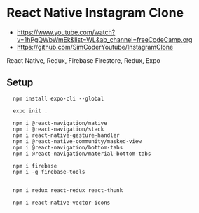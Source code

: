 # React Native Instagram Clone
- https://www.youtube.com/watch?v=1hPgQWbWmEk&list=WL&ab_channel=freeCodeCamp.org
- https://github.com/SimCoderYoutube/InstagramClone

React Native, Redux, Firebase Firestore, Redux, Expo



## Setup
```
  npm install expo-cli --global

  expo init .

  npm i @react-navigation/native
  npm i @react-navigation/stack
  npm i react-native-gesture-handler
  npm i @react-native-community/masked-view
  npm i @react-navigation/bottom-tabs
  npm i @react-navigation/material-bottom-tabs

  npm i firebase
  npm i -g firebase-tools


  npm i redux react-redux react-thunk

  npm i react-native-vector-icons
```
